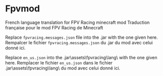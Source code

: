 # Fpvmod
French language translation for FPV Racing minecraft mod
Traduction française pour le mod FPV Racing de Minecraft

Replace `fpvracing.messages.json` file into the .jar with the one given here.
Rempalcer le fichier `fpvracing.messages.json` du .jar du mod avec celui donné ici.

Replace `en_us.json` into the .jar\assets\fpvracing\lang\ with the one given here.
Remplacer le fichier `en_us.json` dans le fichier .jar\assets\fpvracing\lang\ du mod avec celui donné ici.

